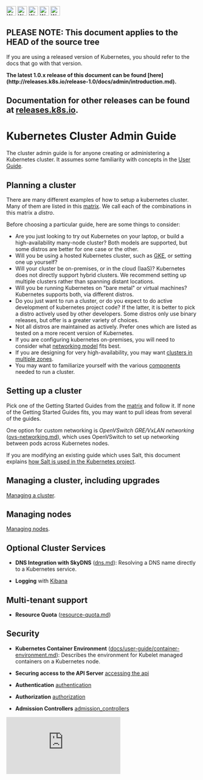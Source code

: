 <!-- BEGIN MUNGE: UNVERSIONED_WARNING -->

<!-- BEGIN STRIP_FOR_RELEASE -->

<img src="http://kubernetes.io/img/warning.png" alt="WARNING"
     width="25" height="25">
<img src="http://kubernetes.io/img/warning.png" alt="WARNING"
     width="25" height="25">
<img src="http://kubernetes.io/img/warning.png" alt="WARNING"
     width="25" height="25">
<img src="http://kubernetes.io/img/warning.png" alt="WARNING"
     width="25" height="25">
<img src="http://kubernetes.io/img/warning.png" alt="WARNING"
     width="25" height="25">

<h2>PLEASE NOTE: This document applies to the HEAD of the source tree</h2>

If you are using a released version of Kubernetes, you should
refer to the docs that go with that version.

<strong>
The latest 1.0.x release of this document can be found
[here](http://releases.k8s.io/release-1.0/docs/admin/introduction.md).

Documentation for other releases can be found at
[releases.k8s.io](http://releases.k8s.io).
</strong>
--

<!-- END STRIP_FOR_RELEASE -->

<!-- END MUNGE: UNVERSIONED_WARNING -->

# Kubernetes Cluster Admin Guide

The cluster admin guide is for anyone creating or administering a Kubernetes cluster.
It assumes some familiarity with concepts in the [User Guide](../user-guide/README.md).

## Planning a cluster

There are many different examples of how to setup a kubernetes cluster.  Many of them are listed in this
[matrix](../getting-started-guides/README.md).  We call each of the combinations in this matrix a *distro*.

Before choosing a particular guide, here are some things to consider:

 - Are you just looking to try out Kubernetes on your laptop, or build a high-availability many-node cluster? Both
   models are supported, but some distros are better for one case or the other.
 - Will you be using a hosted Kubernetes cluster, such as [GKE](https://cloud.google.com/container-engine), or setting
   one up yourself?
 - Will your cluster be on-premises, or in the cloud (IaaS)?  Kubernetes does not directly support hybrid clusters.  We
   recommend setting up multiple clusters rather than spanning distant locations.
 - Will you be running Kubernetes on "bare metal" or virtual machines?  Kubernetes supports both, via different distros.
 - Do you just want to run a cluster, or do you expect to do active development of kubernetes project code?  If the
   latter, it is better to pick a distro actively used by other developers.  Some distros only use binary releases, but
   offer is a greater variety of choices.
 - Not all distros are maintained as actively.  Prefer ones which are listed as tested on a more recent version of
   Kubernetes.
 - If you are configuring kubernetes on-premises, you will need to consider what [networking
   model](networking.md) fits best.
 - If you are designing for very high-availability, you may want [clusters in multiple zones](multi-cluster.md).
 - You may want to familiarize yourself with the various
   [components](cluster-components.md) needed to run a cluster.

## Setting up a cluster

Pick one of the Getting Started Guides from the [matrix](../getting-started-guides/README.md) and follow it.
If none of the Getting Started Guides fits, you may want to pull ideas from several of the guides.

One option for custom networking is *OpenVSwitch GRE/VxLAN networking* ([ovs-networking.md](ovs-networking.md)), which
uses OpenVSwitch to set up networking between pods across
  Kubernetes nodes.

If you are modifying an existing guide which uses Salt, this document explains [how Salt is used in the Kubernetes
project](salt.md).

## Managing a cluster, including upgrades

[Managing a cluster](cluster-management.md).

## Managing nodes

[Managing nodes](node.md).

## Optional Cluster Services

* **DNS Integration with SkyDNS** ([dns.md](dns.md)):
  Resolving a DNS name directly to a Kubernetes service.

* **Logging** with [Kibana](../user-guide/logging.md)

## Multi-tenant support

* **Resource Quota** ([resource-quota.md](resource-quota.md)) 

## Security

* **Kubernetes Container Environment** ([docs/user-guide/container-environment.md](../user-guide/container-environment.md)):
  Describes the environment for Kubelet managed containers on a Kubernetes
  node.

* **Securing access to the API Server** [accessing the api](accessing-the-api.md)

* **Authentication**  [authentication](authentication.md)

* **Authorization** [authorization](authorization.md)

* **Admission Controllers** [admission_controllers](admission-controllers.md)


<!-- BEGIN MUNGE: GENERATED_ANALYTICS -->
[![Analytics](https://kubernetes-site.appspot.com/UA-36037335-10/GitHub/docs/admin/introduction.md?pixel)]()
<!-- END MUNGE: GENERATED_ANALYTICS -->
